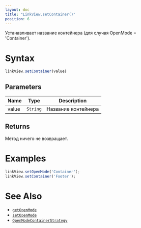 ```yaml
---
layout: doc
title: "LinkView.setContainer()"
position: 6
---
```


Устанавливает название контейнера (для случая OpenMode = 'Container').

# Syntax

```js
linkView.setContainer(value)
```

## Parameters

|Name|Type|Description|
|----|----|-----------|
|value|`String`|Название контейнера|

## Returns

Метод ничего не возвращает.

# Examples

```js
linkView.setOpenMode('Container');
linkView.setContainer('Footer');
```

# See Also

* [`getOpenMode`](../LinkView.getOpenMode/)
* [`setOpenMode`](../LinkView.setOpenMode/)
* [`OpenModeContainerStrategy`](../OpenMode/OpenModeContainerStrategy/)
